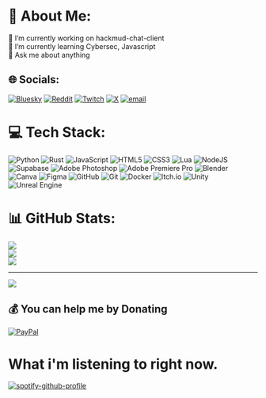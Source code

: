 # 💫 About Me:
🔭 I’m currently working on hackmud-chat-client<br>🌱 I’m currently learning Cybersec, Javascript<br>💬 Ask me about anything


## 🌐 Socials:
[![Bluesky](https://img.shields.io/badge/bluesky-0285FF?style=for-the-badge&logo=bluesky&logoColor=%23FFFFFF)](https://bsky.app/profile/slingexe.bsky.social) [![Reddit](https://img.shields.io/badge/Reddit-%23FF4500.svg?logo=Reddit&style=for-the-badge&logoColor=white)](https://reddit.com/user/Slingv007) [![Twitch](https://img.shields.io/badge/Twitch-%239146FF.svg?logo=Twitch&style=for-the-badge&logoColor=white)](https://twitch.tv/Slingexe) [![X](https://img.shields.io/badge/X-black.svg?logo=X&style=for-the-badge&logoColor=white)](https://x.com/Slingvexe) [![email](https://img.shields.io/badge/Email-D14836?logo=gmail&style=for-the-badge&logoColor=white)](mailto:Slingexegithub@gmail.com) 

# 💻 Tech Stack:
![Python](https://img.shields.io/badge/python-3670A0?style=for-the-badge&logo=python&logoColor=ffdd54) ![Rust](https://img.shields.io/badge/rust-%23000000.svg?style=for-the-badge&logo=rust&logoColor=white) ![JavaScript](https://img.shields.io/badge/javascript-%23323330.svg?style=for-the-badge&logo=javascript&logoColor=%23F7DF1E) ![HTML5](https://img.shields.io/badge/html5-%23E34F26.svg?style=for-the-badge&logo=html5&logoColor=white) ![CSS3](https://img.shields.io/badge/css3-%231572B6.svg?style=for-the-badge&logo=css3&logoColor=white) ![Lua](https://img.shields.io/badge/lua-%232C2D72.svg?style=for-the-badge&logo=lua&logoColor=white) ![NodeJS](https://img.shields.io/badge/node.js-6DA55F?style=for-the-badge&logo=node.js&logoColor=white) ![Supabase](https://img.shields.io/badge/Supabase-3ECF8E?style=for-the-badge&logo=supabase&logoColor=white) ![Adobe Photoshop](https://img.shields.io/badge/adobe%20photoshop-%2331A8FF.svg?style=for-the-badge&logo=adobe%20photoshop&logoColor=white) ![Adobe Premiere Pro](https://img.shields.io/badge/Adobe%20Premiere%20Pro-9999FF.svg?style=for-the-badge&logo=Adobe%20Premiere%20Pro&logoColor=white) ![Blender](https://img.shields.io/badge/blender-%23F5792A.svg?style=for-the-badge&logo=blender&logoColor=white) ![Canva](https://img.shields.io/badge/Canva-%2300C4CC.svg?style=for-the-badge&logo=Canva&logoColor=white) ![Figma](https://img.shields.io/badge/figma-%23F24E1E.svg?style=for-the-badge&logo=figma&logoColor=white) ![GitHub](https://img.shields.io/badge/github-%23121011.svg?style=for-the-badge&logo=github&logoColor=white) ![Git](https://img.shields.io/badge/git-%23F05033.svg?style=for-the-badge&logo=git&logoColor=white) ![Docker](https://img.shields.io/badge/docker-%230db7ed.svg?style=for-the-badge&logo=docker&logoColor=white) ![Itch.io](https://img.shields.io/badge/Itch-%23FF0B34.svg?style=for-the-badge&logo=Itch.io&logoColor=white) ![Unity](https://img.shields.io/badge/unity-%23000000.svg?style=for-the-badge&logo=unity&logoColor=white) ![Unreal Engine](https://img.shields.io/badge/unrealengine-%23313131.svg?style=for-the-badge&logo=unrealengine&logoColor=white)
# 📊 GitHub Stats:
![](https://github-readme-stats.vercel.app/api?username=slingexe&theme=dark&hide_border=false&include_all_commits=false&count_private=false)<br/>
![](https://github-readme-streak-stats.herokuapp.com/?user=slingexe&theme=dark&hide_border=false)<br/>
![](https://github-readme-stats.vercel.app/api/top-langs/?username=slingexe&theme=dark&hide_border=false&include_all_commits=false&count_private=false&layout=compact)

---
[![](https://visitcount.itsvg.in/api?id=slingexe&icon=0&color=8)](https://visitcount.itsvg.in)

  ## 💰 You can help me by Donating
  [![PayPal](https://img.shields.io/badge/PayPal-00457C?style=for-the-badge&logo=paypal&logoColor=white)](https://paypal.me/PaySlingexe) 
<!-- Proudly created with GPRM ( https://gprm.itsvg.in ) -->

# What i'm listening to right now.
[![spotify-github-profile](https://spotify-github-profile.kittinanx.com/api/view?uid=kvk5kbs1fav3zndeztxlaeubr&cover_image=true&theme=natemoo-re&show_offline=true&background_color=121212&interchange=false)](https://github.com/kittinan/spotify-github-profile)
